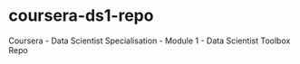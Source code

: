 # coursera-ds1-repo
Coursera - Data Scientist Specialisation - Module 1 - Data Scientist Toolbox Repo
